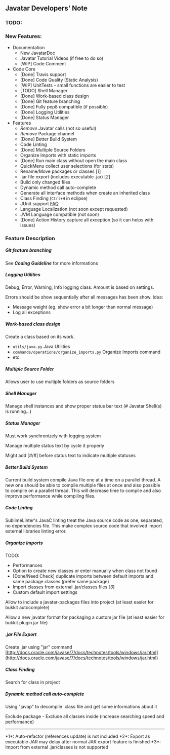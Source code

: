## Javatar Developers' Note

### TODO:

### New Features:
- Documentation
  - New JavatarDoc
  - Javatar Tutorial Videos (if free to do so)
  - [WIP] Code Comment
- Code Core
  - [Done] Travis support
  - [Done] Code Quality (Static Analysis)
  - [WIP] UnitTests - small functions are easier to test
  - [TODO] Shell Manager
  - [Done] Work-based class design
  - [Done] Git feature branching
  - [Done] Fully pep8 compatible (if possible)
  - [Done] Logging Utilities
  - [Done] Status Manager
- Features
  - *Remove* Javatar calls (not so useful)
  - *Remove* Package channel
  - [Done] Better Build System
  - Code Linting
  - [Done] Multiple Source Folders
  - Organize Imports with static imports
  - [Done] Run main class without open the main class
  - QuickMenu collect user selections (for stats)
  - Rename/Move packages or classes [*1*]
  - .jar file export (includes executable .jar) [*2*]
  - Build only changed files
  - Dynamic method call auto-complete
  - Generate all interface methods when create an inherited class
  - Class Finding (`Ctrl+H` in eclipse)
  - JUnit support [FAQ](http://junit.org/faq.html)
  - Language Localization (not soon except requested)
  - JVM Language compatible (not soon)
  - [Done] Action History capture all exception (so it can helps with issues)

### Feature Description
##### Git feature branching
See ***Coding Guideline*** for more informations

##### Logging Utilities
Debug, Error, Warning, Info logging class. Amount is based on settings.

Errors should be show sequentially after all messages has been show.
Idea:

- Message weight (eg. show error a bit longer than normal message)
- Log all exceptions

##### Work-based class design
Create a class based on its work.

- `utils/java.py` Java Utilities
- `commands/operations/organize_imports.py` Organize Imports command
- etc.

##### Multiple Source Folder
Allows user to use multiple folders as source folders

##### Shell Manager
Manage shell instances and show proper status bar text (# Javatar Shell(s) is running...)

##### Status Manager
Must work synchronizely with logging system

Manage multiple status text by cycle it properly

Might add [#/#] before status text to indicate multiple statuses

##### Better Build System
Current build system compile Java file one at a time on a parallel thread. A new one should be able to compile multiple files at once and also possible to compile on a parallel thread. This will decrease time to compile and also improve performance while compiling files.

##### Code Linting
SublimeLinter's JavaC linting treat the Java source code as one, separated, no dependencies file. This make complex source code that involved import external libraries linting error.

##### Organize Imports
TODO:

- Performances
- Option to create new classes or enter manually when class not found
- [Done/Need Check] duplicate imports between default imports and same package classes (prefer same package)
- Import classes from external .jar/classes files [*3*]
- Custom default import settings

Allow to include a javatar-packages files into project (at least easier for bukkit autocomplete)

Allow a new javatar format for packaging a custom jar file (at least easier for bukkit plugin jar file)

##### .jar File Export
Create .jar using "jar" command
[http://docs.oracle.com/javase/7/docs/technotes/tools/windows/jar.html](http://docs.oracle.com/javase/7/docs/technotes/tools/windows/jar.html)

##### Class Finding
Search for class in project

##### Dynamic method call auto-complete
Using "javap" to decompile .class file and get some informations about it

Exclude package - Exclude all classes inside (increase searching speed and performance)

<hr>
*1*: Auto-refactor (references update) is not included  
*2*: Export as executable JAR may delay after normal JAR export feature is finished  
*3*: Import from external .jar/classes is not supported

